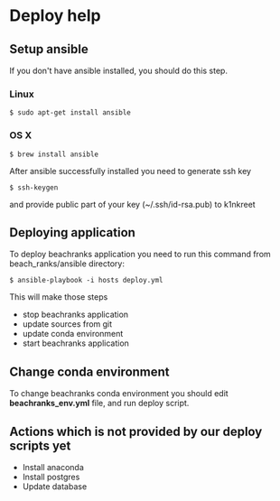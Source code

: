 # Deploy help

## Setup ansible
If you don't have ansible installed, you should do this step.
### Linux
```{r, engine='bash', count_lines}
$ sudo apt-get install ansible
```
### OS X
```{r, engine='bash', count_lines}
$ brew install ansible
```

After ansible successfully installed you need to generate ssh key
```{r, engine='bash', count_lines}
$ ssh-keygen
```
and provide public part of your key (~/.ssh/id-rsa.pub) to k1nkreet

## Deploying application
To deploy beachranks application you need to run this command from beach_ranks/ansible directory:
```{r, engine='bash', count_lines}
$ ansible-playbook -i hosts deploy.yml
```
This will make those steps
* stop beachranks application
* update sources from git
* update conda environment
* start beachranks application

## Change conda environment
To change beachranks conda environment you should edit **beachranks_env.yml** file, and run deploy script.

## Actions which is not provided by our deploy scripts yet
* Install anaconda
* Install postgres
* Update database
